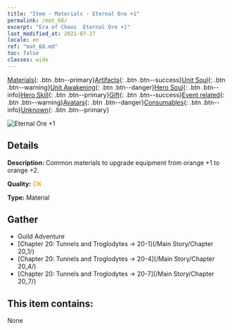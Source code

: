 ```yaml
---
title: "Item - Materials - Eternal Ore +1"
permalink: /mat_68/
excerpt: "Era of Chaos  Eternal Ore +1"
last_modified_at: 2021-07-27
locale: en
ref: "mat_68.md"
toc: false
classes: wide
---
```

 [Materials](/Items/){: .btn .btn--primary}[Artifacts](/Items/Artifacts/){: .btn .btn--success}[Unit Soul](/Items/UnitSoul/){: .btn .btn--warning}[Unit Awakening](/Items/UnitAwakening/){: .btn .btn--danger}[Hero Soul](/Items/HeroSoul/){: .btn .btn--info}[Hero Skill](/Items/HeroSkill/){: .btn .btn--primary}[Gift](/Items/Gift/){: .btn .btn--success}[Event related](/Items/Events/){: .btn .btn--warning}[Avatars](/Items/Avatars/){: .btn .btn--danger}[Consumables](/Items/Consumables/){: .btn .btn--info}[Unknown](/Items/Unknown/){: .btn .btn--primary}

 ![Eternal Ore +1](/images/t/i_cailiao_kuangshi3.png)

## Details
 **Description:** Common materials to upgrade equipment from orange +1 to orange +2.

 **Quality:** <span style="color: #FF8C00">OK</span>

 **Type:** Material

## Gather

*    Guild Adventure 
*    [Chapter 20: Tunnels and Troglodytes -> 20-1](/Main Story/Chapter 20_1/) 
*    [Chapter 20: Tunnels and Troglodytes -> 20-4](/Main Story/Chapter 20_4/) 
*    [Chapter 20: Tunnels and Troglodytes -> 20-7](/Main Story/Chapter 20_7/) 

## This item contains:

  None

